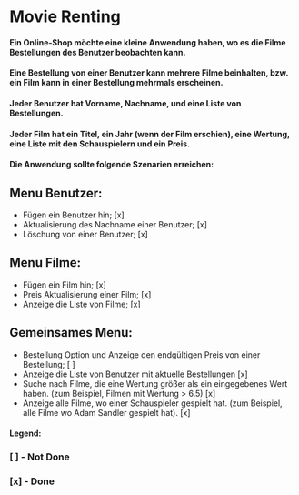 # Movie Renting

#### Ein Online-Shop möchte eine kleine Anwendung haben, wo es die Filme Bestellungen des Benutzer beobachten kann.

#### Eine Bestellung von einer Benutzer kann mehrere Filme beinhalten, bzw. ein Film kann in einer Bestellung mehrmals erscheinen.

#### Jeder Benutzer hat Vorname, Nachname, und eine Liste von Bestellungen.

#### Jeder Film hat ein Titel, ein Jahr (wenn der Film erschien), eine Wertung, eine Liste mit den Schauspielern und ein Preis.

#### Die Anwendung sollte folgende Szenarien erreichen:

## Menu Benutzer:
* Fügen ein Benutzer hin; [x]
* Aktualisierung des Nachname einer Benutzer; [x]
* Löschung von einer Benutzer; [x]
## Menu Filme:
* Fügen ein Film hin; [x]
* Preis Aktualisierung einer Film; [x]
* Anzeige die Liste von Filme; [x]
## Gemeinsames Menu:
* Bestellung Option und Anzeige den endgültigen Preis von einer Bestellung; [ ]
* Anzeige die Liste von Benutzer mit aktuelle Bestellungen [x]
* Suche nach Filme, die eine Wertung größer als ein eingegebenes Wert haben. (zum Beispiel, Filmen mit Wertung > 6.5) [x]
* Anzeige alle Filme, wo einer Schauspieler gespielt hat. (zum Beispiel, alle Filme wo Adam Sandler gespielt hat).  [x]

#### Legend:
### [ ] - Not Done
### [x] - Done
